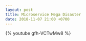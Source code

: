 ```yaml
---
layout: post
title: Microservice Mega Disaster
date: 2018-11-07 21:00 +0700
---
```

{% youtube gfh-VCTwMw8 %}
